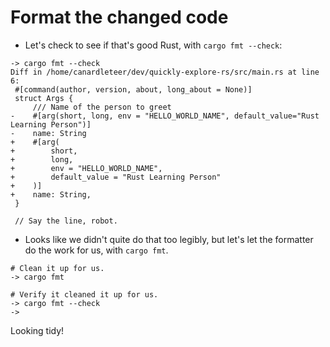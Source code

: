 # Format the changed code

- Let's check to see if that's good Rust, with `cargo fmt --check`:

```shell
-> cargo fmt --check
Diff in /home/canardleteer/dev/quickly-explore-rs/src/main.rs at line 6:
 #[command(author, version, about, long_about = None)]
 struct Args {
     /// Name of the person to greet
-    #[arg(short, long, env = "HELLO_WORLD_NAME", default_value="Rust Learning Person")]
-    name: String
+    #[arg(
+        short,
+        long,
+        env = "HELLO_WORLD_NAME",
+        default_value = "Rust Learning Person"
+    )]
+    name: String,
 }
 
 // Say the line, robot.
```

- Looks like we didn't quite do that too legibly, but let's let the formatter do the work for us, with `cargo fmt`.

```shell
# Clean it up for us.
-> cargo fmt

# Verify it cleaned it up for us.
-> cargo fmt --check
-> 
```

Looking tidy!
